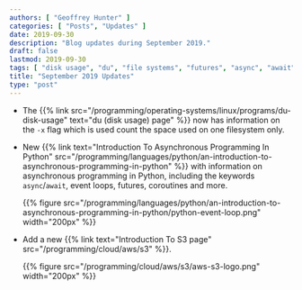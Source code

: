 ```yaml
---
authors: [ "Geoffrey Hunter" ]
categories: [ "Posts", "Updates" ]
date: 2019-09-30
description: "Blog updates during September 2019."
draft: false
lastmod: 2019-09-30
tags: [ "disk usage", "du", "file systems", "futures", "async", "await", "coroutines", "Python" ]
title: "September 2019 Updates"
type: "post"
---
```


* The {{% link src="/programming/operating-systems/linux/programs/du-disk-usage" text="du (disk usage) page" %}} now has information on the `-x` flag which is used count the space used on one filesystem only.

* New {{% link text="Introduction To Asynchronous Programming In Python" src="/programming/languages/python/an-introduction-to-asynchronous-programming-in-python" %}} with information on asynchronous programming in Python, including the keywords `async`/`await`, event loops, futures, coroutines and more.

    {{% figure src="/programming/languages/python/an-introduction-to-asynchronous-programming-in-python/python-event-loop.png" width="200px" %}}

* Add a new {{% link text="Introduction To S3 page" src="/programming/cloud/aws/s3" %}}.

    {{% figure src="/programming/cloud/aws/s3/aws-s3-logo.png" width="200px" %}}